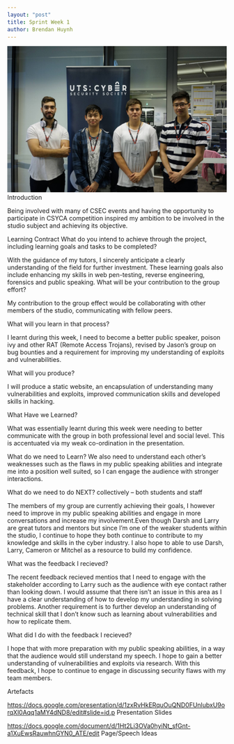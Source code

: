 ```yaml
---
layout: "post"
title: Sprint Week 1 
author: Brendan Huynh
---
```

![](/assets/img/cysca.jpg)
Introduction

Being involved with many of CSEC events and having the opportunity to participate in CSYCA competition inspired my ambition to be involved in the studio subject and achieving its objective.

Learning Contract
What do you intend to achieve through the project, including learning goals and tasks to be completed?

With the guidance of my tutors, I sincerely anticipate a clearly understanding of the field for further investment. These learning goals also include enhancing my skills in web pen-testing, reverse engineering, forensics and public speaking. 
What will be your contribution to the group effort?

My contribution to the group effect would be collaborating with other members of the studio, communicating with fellow peers.

What will you learn in that process?

I learnt during this week, I need to become a better public speaker, poison ivy and other RAT (Remote Access Trojans), revised by Jason’s group on bug bounties and a requirement for improving my understanding of exploits and vulnerabilities.

What will you produce?

I will produce a static website, an encapsulation of understanding many vulnerabilities and exploits, improved communication skills and developed skills in hacking.

What Have we Learned?

What was essentially learnt during this week were needing to better communicate with the group in both professional level and social level. This is accentuated via my weak co-ordination in the presentation. 

What do we need to Learn? 
We also need to understand each other’s weaknesses such as the flaws in my public speaking abilities and integrate me into a position well suited, so I can engage the audience with stronger interactions. 

What do we need to do NEXT? 
collectively – both students and staff

The members of my group are currently achieving their goals, I however need to improve in my public speaking abilities and engage in more conversations and increase my involvement.Even though Darsh and Larry are great tutors and mentors but since I’m one of the weaker students within the studio, I continue to hope they both continue to contribute to my knowledge and skills in the cyber industry. I also hope to able to use Darsh, Larry, Cameron or Mitchel as a resource to build my confidence.

What was the feedback I recieved?

The recent feedback recieved mentios that I need to engage with the stakeholder according to Larry such as the audience with eye contact rather than looking down. I would assume that there isn’t an issue in this area as I have a clear understanding of how to develop my understanding in solving problems. Another requirement is to further develop an understanding of technical skill that I don’t know such as learning about vulnerabilities and how to replicate them. 

What did I do with the feedback I recieved? 

I hope that with more preparation with my public speaking abilities, in a way that the audience would still understand my speech. I hope to gain a better understanding of vulnerabilities and exploits via research. With this feedback, I hope to continue to engage in discussing security flaws with my team members.

Artefacts

https://docs.google.com/presentation/d/1zxRvHkERquOuQND0FUnlubxU9orqXl0Aqq1aMY4dND8/edit#slide=id.p Presentation Slides 

https://docs.google.com/document/d/1Ht2Li3OVa0hyiNt_sfGnt-a1XuEwsRauwhnGYN0_ATE/edit Page/Speech Ideas   
    
